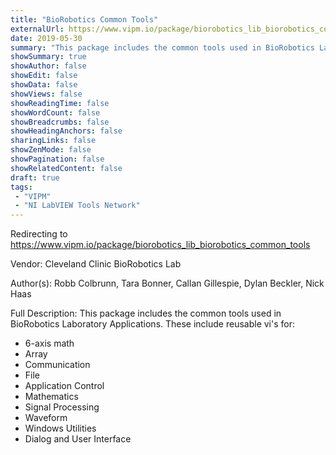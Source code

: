 ```yaml
---
title: "BioRobotics Common Tools"
externalUrl: https://www.vipm.io/package/biorobotics_lib_biorobotics_common_tools
date: 2019-05-30
summary: "This package includes the common tools used in BioRobotics Laboratory Applications."
showSummary: true
showAuthor: false
showEdit: false
showData: false
showViews: false
showReadingTime: false
showWordCount: false
showBreadcrumbs: false
showHeadingAnchors: false
sharingLinks: false
showZenMode: false
showPagination: false
showRelatedContent: false
draft: true
tags:
 - "VIPM"
 - "NI LabVIEW Tools Network"
---
```


Redirecting to https://www.vipm.io/package/biorobotics_lib_biorobotics_common_tools

Vendor: Cleveland Clinic BioRobotics Lab

Author(s): Robb Colbrunn, Tara Bonner, Callan Gillespie, Dylan Beckler, Nick Haas
 
Full Description:
This package includes the common tools used in BioRobotics Laboratory Applications.   These include reusable vi's for:
- 6-axis math
- Array
- Communication
- File
- Application Control
- Mathematics
- Signal Processing
- Waveform
- Windows Utilities
- Dialog and User Interface